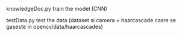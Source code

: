 knowledgeDoc.py train the model (CNN)

testData.py test the data (dataset si camera + haarcascade casre se gaseste in opencv/data/haarcascades)